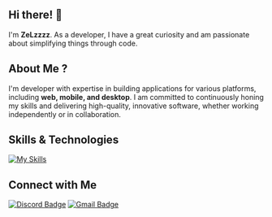 ## Hi there! 👋

I'm **ZeLzzzz**. As a developer, I have a great curiosity and am passionate about simplifying things through code.

## About Me ?

I'm developer with expertise in building applications for various platforms, including **web, mobile, and desktop**. I am committed to continuously honing my skills and delivering high-quality, innovative software, whether working independently or in collaboration.

## Skills & Technologies

[![My Skills](https://skillicons.dev/icons?i=git,github,visualstudio,vscode,html,css,php,dart,dotnet,laravel,flutter,firebase,mysql,sqlite&perline=8)](https://skillicons.dev)

## Connect with Me

[![Discord Badge](https://img.shields.io/badge/Discord-@_zelzzz-5865F2?style=flat&logo=discord&logoColor=white)](https://discord.com/users/768484682089627678) [![Gmail Badge](https://img.shields.io/badge/Gmail-zelzzz534@gmail.com-D14836?style=flat&logo=gmail&logoColor=white)](mailto:zelzzz534@gmail.com)
